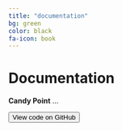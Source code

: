```yaml
---
title: "documentation"
bg: green
color: black
fa-icon: book
---
```


# Documentation

**Candy Point** ...

<div class='center'><a href='https://doc.elabftw.net'><button class='button'><i class='fa fa-download'></i> View code on GitHub</button></a></div>
